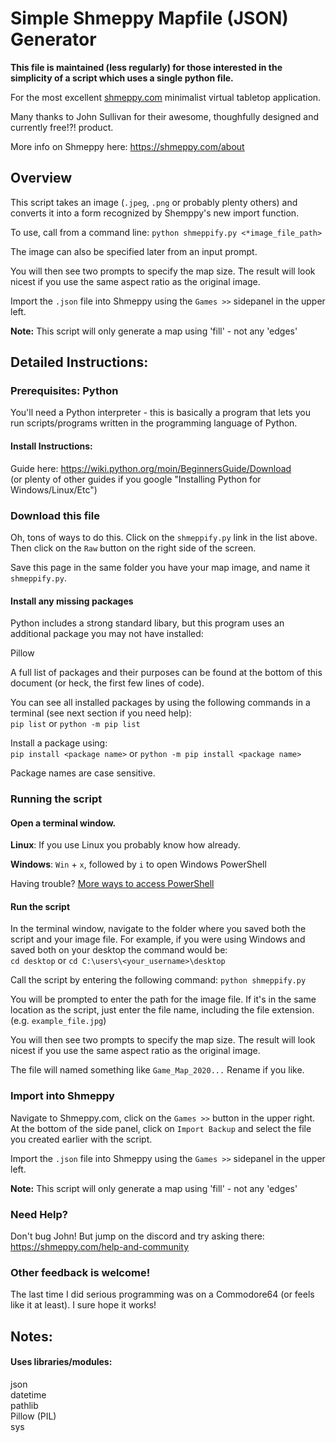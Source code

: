 
# **Simple Shmeppy Mapfile (JSON) Generator**

**This file is maintained (less regularly) for those interested in the simplicity of a script which uses a single python file.**

For the most excellent [shmeppy.com](https://shmeppy.com/) minimalist virtual tabletop application.

Many thanks to John Sullivan for their awesome, thoughfully designed and currently free!?! product.

More info on Shmeppy here: https://shmeppy.com/about

## **Overview**
This script takes an image (`.jpeg`, `.png` or probably plenty others) and converts it into a form recognized by Shemppy's new import function.

To use, call from a command line:
`python shmeppify.py <*image_file_path>`

The image can also be specified later from an input prompt.

You will then see two prompts to specify the map size. The result will look nicest if you use the same aspect ratio as the original image.

Import the `.json` file into Shmeppy using the `Games >>` sidepanel in the upper left.

**Note:** This script will only generate a map using 'fill' - not any 'edges'

## **Detailed Instructions:**

### Prerequisites: Python
You'll need a Python interpreter - this is basically a program that lets you run scripts/programs written in the programming language of Python.

#### Install Instructions:
Guide here:  https://wiki.python.org/moin/BeginnersGuide/Download  
(or plenty of other guides if you google "Installing Python for Windows/Linux/Etc")

### **Download this file**
Oh, tons of ways to do this. Click on the `shmeppify.py` link in the list above. Then click on the `Raw` button on the right side of the screen.

Save this page in the same folder you have your map image, and name it `shmeppify.py`.

#### Install any missing packages
Python includes a strong standard libary, but this program uses an additional package you may not have installed:  

Pillow

A full list of packages and their purposes can be found at the bottom of this document (or heck, the first few lines of code).

You can see all installed packages by using the following commands in a terminal (see next section if you need help):  
`pip list` or `python -m pip list`

Install a package using:  
`pip install <package name>` or `python -m pip install <package name>`

Package names are case sensitive.

### **Running the script**

#### Open a terminal window.

**Linux**: If you use Linux you probably know how already.

 **Windows**: `Win` + `x`, followed by `i` to open Windows PowerShell

 Having trouble? [More ways to access PowerShell](https://www.tenforums.com/tutorials/25581-open-windows-powershell-windows-10-a.html)

#### Run the script
In the terminal window, navigate to the folder where you saved both the script and your image file. For example, if you were using Windows and saved both on your desktop the command would be:   
`cd desktop` or `cd C:\users\<your_username>\desktop`

Call the script by entering the following command:
`python shmeppify.py`

You will be prompted to enter the path for the image file. If it's in the same location as the script, just enter the file name, including the file extension. (e.g. `example_file.jpg`)

You will then see two prompts to specify the map size. The result will look nicest if you use the same aspect ratio as the original image.

The file will named something like `Game_Map_2020...` Rename if you like.

### Import into Shmeppy  
Navigate to Shmeppy.com, click on the `Games >>` button in the upper right. At the bottom of the side panel, click on `Import Backup` and select the file you created earlier with the script.

Import the `.json` file into Shmeppy using the `Games >>` sidepanel in the upper left.

**Note:** This script will only generate a map using 'fill' - not any 'edges'

### **Need Help?**
Don't bug John! But jump on the discord and try asking there:
https://shmeppy.com/help-and-community

### **Other feedback is welcome!**
The last time I did serious programming was on a Commodore64 (or feels like it at least). I sure hope it works!

## **Notes:**
#### Uses libraries/modules:  
json  
datetime  
pathlib  
Pillow (PIL)  
sys  
